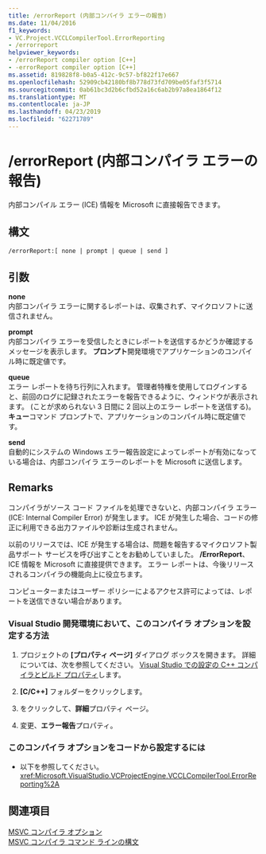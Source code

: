 ```yaml
---
title: /errorReport (内部コンパイラ エラーの報告)
ms.date: 11/04/2016
f1_keywords:
- VC.Project.VCCLCompilerTool.ErrorReporting
- /errorreport
helpviewer_keywords:
- /errorReport compiler option [C++]
- -errorReport compiler option [C++]
ms.assetid: 819828f8-b0a5-412c-9c57-bf822f17e667
ms.openlocfilehash: 52909cb42180bf8b778d73fd709be05faf3f5714
ms.sourcegitcommit: 0ab61bc3d2b6cfbd52a16c6ab2b97a8ea1864f12
ms.translationtype: MT
ms.contentlocale: ja-JP
ms.lasthandoff: 04/23/2019
ms.locfileid: "62271789"
---
```

# <a name="errorreport-report-internal-compiler-errors"></a>/errorReport (内部コンパイラ エラーの報告)

内部コンパイル エラー (ICE) 情報を Microsoft に直接報告できます。

## <a name="syntax"></a>構文

```
/errorReport:[ none | prompt | queue | send ]
```

## <a name="arguments"></a>引数

**none**<br/>
内部コンパイラ エラーに関するレポートは、収集されず、マイクロソフトに送信されません。

**prompt**<br/>
内部コンパイラ エラーを受信したときにレポートを送信するかどうか確認するメッセージを表示します。 **プロンプト**開発環境でアプリケーションのコンパイル時に既定値です。

**queue**<br/>
エラー レポートを待ち行列に入れます。 管理者特権を使用してログインすると、前回のログに記録されたエラーを報告できるように、ウィンドウが表示されます。 (ことが求められない 3 日間に 2 回以上のエラー レポートを送信する)。 **キュー**コマンド プロンプトで、アプリケーションのコンパイル時に既定値です。

**send**<br/>
自動的にシステムの Windows エラー報告設定によってレポートが有効になっている場合は、内部コンパイラ エラーのレポートを Microsoft に送信します。

## <a name="remarks"></a>Remarks

コンパイラがソース コード ファイルを処理できないと、内部コンパイラ エラー (ICE: Internal Compiler Error) が発生します。 ICE が発生した場合、コードの修正に利用できる出力ファイルや診断は生成されません。

以前のリリースでは、ICE が発生する場合は、問題を報告するマイクロソフト製品サポート サービスを呼び出すことをお勧めしていました。 **/ErrorReport**、ICE 情報を Microsoft に直接提供できます。 エラー レポートは、今後リリースされるコンパイラの機能向上に役立ちます。

コンピューターまたはユーザー ポリシーによるアクセス許可によっては、レポートを送信できない場合があります。

### <a name="to-set-this-compiler-option-in-the-visual-studio-development-environment"></a>Visual Studio 開発環境において、このコンパイラ オプションを設定する方法

1. プロジェクトの **[プロパティ ページ]** ダイアログ ボックスを開きます。 詳細については、次を参照してください。 [Visual Studio での設定の C++ コンパイラとビルド プロパティ](../working-with-project-properties.md)します。

1. **[C/C++]** フォルダーをクリックします。

1. をクリックして、**詳細**プロパティ ページ。

1. 変更、**エラー報告**プロパティ。

### <a name="to-set-this-compiler-option-programmatically"></a>このコンパイラ オプションをコードから設定するには

- 以下を参照してください。<xref:Microsoft.VisualStudio.VCProjectEngine.VCCLCompilerTool.ErrorReporting%2A>

## <a name="see-also"></a>関連項目

[MSVC コンパイラ オプション](compiler-options.md)<br/>
[MSVC コンパイラ コマンド ラインの構文](compiler-command-line-syntax.md)
